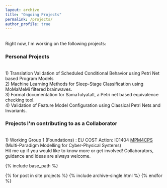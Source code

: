 ```yaml
---
layout: archive
title: "Ongoing Projects"
permalink: /projects/
author_profile: true
---
```

<br/>
Right now, I'm working on the following projects:


### Personal Projects

<br/>
1) Translation Validation of Scheduled Conditional Behavior using Petri Net based Program Models

<br/>
2) Machine Learning Methods for Sleep-Stage Classification using MoMaMeMi filtered brainwaves.

<br/>
3) Formal documentation for SamaTulyataII, a Petri net based equivalence checking tool.

<br/>
4) Validation of Feature Model Configuration using Classical Petri Nets and Invariants.

### Projects I'm contributing to as a Collaborator

<br/>
1) Working Group 1 (Foundations) : EU COST Action: IC1404 <a href ="http://mpm4cps.eu/">MPM4CPS</a> (Multi-Paradigm Modelling for Cyber-Physical Systems)

<br/>
Hit me up if you would like to know more or get involved! Collaborators, guidance and ideas are always welcome.


{% include base_path %}

{% for post in site.projects %}
  {% include archive-single.html %}
{% endfor %}

